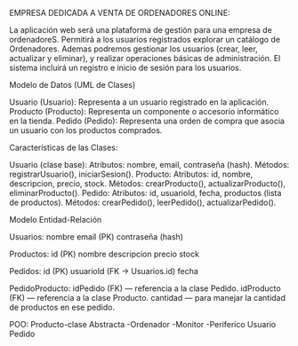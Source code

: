 EMPRESA DEDICADA A VENTA DE ORDENADORES ONLINE:

La aplicación web será una plataforma de gestión para una empresa de ordenadoreS.
Permitirá a los usuarios registrados explorar un catálogo de Ordenadores.
Ademas podremos gestionar los usuarios (crear, leer, actualizar y eliminar), y realizar operaciones básicas de administración. El sistema incluirá un registro e inicio de sesión para los usuarios.


Modelo de Datos (UML de Clases)

Usuario (Usuario): Representa a un usuario registrado en la aplicación.
Producto (Producto): Representa un componente o accesorio informático en la tienda.
Pedido (Pedido): Representa una orden de compra que asocia un usuario con los productos comprados.

Características de las Clases:

Usuario (clase base):
        Atributos: nombre, email, contraseña (hash).
        Métodos: registrarUsuario(), iniciarSesion().
Producto:
        Atributos: id, nombre, descripcion, precio, stock.
        Métodos: crearProducto(), actualizarProducto(), eliminarProducto().
Pedido:
        Atributos: id, usuarioId, fecha, productos (lista de productos).
        Métodos: crearPedido(), leerPedido(), actualizarPedido().
        
        
Modelo Entidad-Relación

Usuarios:
        nombre
        email (PK)
        contraseña (hash)

Productos:
        id (PK)
        nombre
        descripcion
        precio
        stock

Pedidos:
        id (PK)
        usuarioId (FK -> Usuarios.id)
        fecha

PedidoProducto:
        idPedido (FK) — referencia a la clase Pedido.
        idProducto (FK) — referencia a la clase Producto.
        cantidad — para manejar la cantidad de productos en ese pedido.




POO:
Producto-clase Abstracta
        -Ordenador
        -Monitor
        -Periferico
Usuario
Pedido
